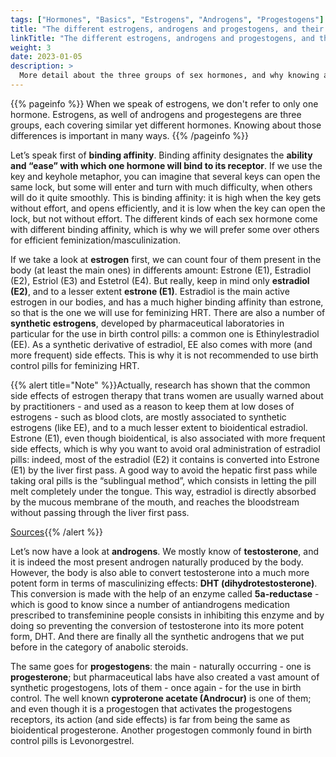 ```yaml
---
tags: ["Hormones", "Basics", "Estrogens", "Androgens", "Progestogens"]
title: "The different estrogens, androgens and progestogens, and their binding affinity"
linkTitle: "The different estrogens, androgens and progestogens, and their binding affinity"
weight: 3
date: 2023-01-05
description: >
  More detail about the three groups of sex hormones, and why knowing about them is important
---
```


{{% pageinfo %}}
When we speak of estrogens, we don't refer to only one hormone. Estrogens, as well of androgens and progestegens are three groups, each covering similar yet different hormones. Knowing about those differences is important in many ways. 
{{% /pageinfo %}}


Let’s speak first of **binding affinity**. Binding affinity designates the **ability and “ease” with which one hormone will bind to its receptor**. If we use the key and keyhole metaphor, you can imagine that several keys can open the same lock, but some will enter and turn with much difficulty, when others will do it quite smoothly. This is binding affinity: it is high when the key gets without effort, and opens efficiently, and it is low when the key can open the lock, but not without effort. The different kinds of each sex hormone come with different binding affinity, which is why we will prefer some over others for efficient feminization/masculinization.

If we take a look at **estrogen** first, we can count four of them present in the body (at least the main ones) in differents amount: Estrone (E1), Estradiol (E2), Estriol (E3) and Estetrol (E4). But really, keep in mind only **estradiol (E2)**, and to a lesser extent **estrone (E1)**. Estradiol is the main active estrogen in our bodies, and has a much higher binding affinity than estrone, so that is the one we will use for feminizing HRT. There are also a number of **synthetic estrogens**, developed by pharmaceutical laboratories in particular for the use in birth control pills: a common one is Ethinylestradiol (EE). As a synthetic derivative of estradiol, EE also comes with more (and more frequent) side effects. This is why it is not recommended to use birth control pills for feminizing HRT. 

{{% alert title="Note" %}}Actually, research has shown that the common side effects of estrogen therapy that trans women are usually warned about by practitioners - and used as a reason to keep them at low doses of estrogens - such as blood clots, are mostly associated to synthetic estrogens (like EE), and to a much lesser extent to bioidentical estradiol. Estrone (E1), even though bioidentical, is also associated with more frequent side effects, which is why you want to avoid oral administration of estradiol pills: indeed, most of the estradiol (E2) it contains is converted into Estrone (E1) by the liver first pass. A good way to avoid the hepatic first pass while taking oral pills is the “sublingual method”, which consists in letting the pill melt completely under the tongue. This way, estradiol is directly absorbed by the mucous membrane of the mouth, and reaches the bloodstream without passing through the liver first pass. 

[Sources](https://transhub.se/docs/feminizing-hrt/estrogens/sourcesVTE){{% /alert %}}

Let’s now have a look at **androgens**. We mostly know of **testosterone**, and it is indeed the most present androgen naturally produced by the body. However, the body is also able to convert testosterone into a much more potent form in terms of masculinizing effects: **DHT (dihydrotestosterone)**. This conversion is made with the help of an enzyme called **5a-reductase** - which is good to know since a number of antiandrogens medication prescribed to transfeminine people consists in inhibiting this enzyme and by doing so preventing the conversion of testosterone into its more potent form, DHT. And there are finally all the synthetic androgens that we put before in the category of anabolic steroids.

The same goes for **progestogens**: the main - naturally occurring - one is **progesterone**; but pharmaceutical labs have also created a vast amount of synthetic progestogens, lots of them - once again - for the use in birth control. The well known **cyproterone acetate (Androcur)** is one of them; and even though it is a progestogen that activates the progestogens receptors, its action (and side effects) is far from being the same as bioidentical progesterone. Another progestogen commonly found in birth control pills is Levonorgestrel.



```
```
